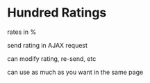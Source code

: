 # Hundred Ratings

rates in %

send rating in AJAX request

can modify rating, re-send, etc

can use as much as you want in the same page 

